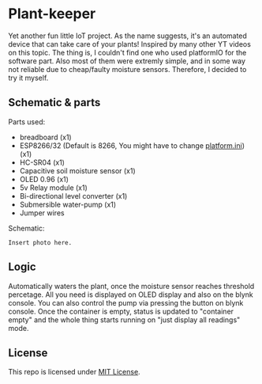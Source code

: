 # Plant-keeper

Yet another fun little IoT project. As the name suggests, it's an automated device that can take care of your plants! Inspired by many other YT videos on this topic. The thing is, I couldn't find one who used platformIO for the software part. Also most of them were extremly simple, and in some way not reliable due to cheap/faulty moisture sensors. Therefore, I decided to try it myself.

## Schematic & parts

Parts used:
- breadboard (x1)
- ESP8266/32 (Default is 8266, You might have to change [platform.ini](./platformio.ini)) (x1)
- HC-SR04 (x1)
- Capacitive soil moisture sensor (x1)
- OLED 0.96 (x1)
- 5v Relay module (x1)
- Bi-directional level converter (x1)
- Submersible water-pump (x1)
- Jumper wires

Schematic:
```
Insert photo here.
```

## Logic

Automatically waters the plant, once the moisture sensor reaches threshold percetage. All you need is displayed on OLED display and also on the blynk console. You can also control the pump via pressing the button on blynk console. Once the container is empty, status is updated to "container empty" and the whole thing starts running on "just display all readings" mode.

## License

This repo is licensed under [MIT License](./LICENSE).